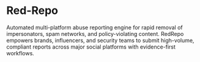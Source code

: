 # Red-Repo
Automated multi-platform abuse reporting engine for rapid removal of impersonators, spam networks, and policy-violating content. RedRepo empowers brands, influencers, and security teams to submit high-volume, compliant reports across major social platforms with evidence-first workflows.
